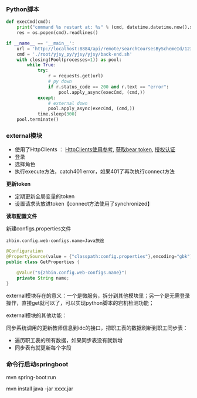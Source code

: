 ### Python脚本
```python
def execCmd(cmd):
    print("command %s restart at: %s" % (cmd, datetime.datetime.now().strftime('%Y-%m-%d %H:%M:%S') ))
    res = os.popen(cmd).readlines()

if __name__ == '__main__':
    url = 'http://localhost:8884/api/remote/searchCoursesBySchemeId/123456'
    cmd = './root/yjsy_py/yjsy/yjsy/back-end.sh'
    with closing(Pool(processes=1)) as pool:
        while True:
            try:
                r = requests.get(url)
                # py down
                if r.status_code == 200 and r.text == "error":
                    pool.apply_async(execCmd, (cmd,))
            except:
                # external down
                pool.apply_async(execCmd, (cmd,))
            time.sleep(300)
    pool.terminate()
```

### external模块
- 使用了HttpClients ： [HttpClients使用参考](https://blog.csdn.net/renxingzhadan/article/details/118947184), [获取bear token](https://blog.csdn.net/qaz5209103/article/details/114368422), [授权认证](https://juejin.cn/post/6844904131560210440)
- 登录
- 选择角色
- 执行execute方法，catch401 error，如果401了再次执行connect方法

**更新token**
- 定期更新全局变量的token
- 设置请求头放进token【connect方法使用了synchronized】

**读取配置文件**

新建configs.properties文件

```
zhbin.config.web-configs.name=Java旅途
```

```java
@Configuration
@PropertySource(value = {"classpath:config.properties"},encoding="gbk")
public class GetProperties {

    @Value("${zhbin.config.web-configs.name}")
    private String name;
}
```

external模块存在的意义：一个是微服务，拆分到其他模块里；另一个是无需登录操作，直接get就可以了，可以实现python脚本的宕机检测功能；

external模块的其他功能：

同步系统调用的更新教师信息到idc的接口，把职工表的数据刷新到职工同步表：
- 遍历职工表的所有数据，如果同步表没有就新增
- 同步表有就更新每个字段


### 命令行启动springboot
mvn spring-boot:run

mvn install
java -jar xxxx.jar